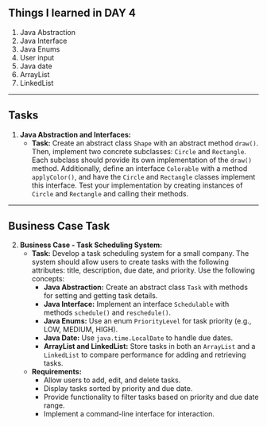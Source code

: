 ## Things I learned in DAY 4

1. Java Abstraction
2. Java Interface
3. Java Enums
4. User input
5. Java date
6. ArrayList
7. LinkedList

---

## Tasks

1. **Java Abstraction and Interfaces:**
   - **Task:** Create an abstract class `Shape` with an abstract method `draw()`. Then, implement two concrete subclasses: `Circle` and `Rectangle`. Each subclass should provide its own implementation of the `draw()` method. Additionally, define an interface `Colorable` with a method `applyColor()`, and have the `Circle` and `Rectangle` classes implement this interface. Test your implementation by creating instances of `Circle` and `Rectangle` and calling their methods.

---

## Business Case Task

2. **Business Case - Task Scheduling System:**
   - **Task:** Develop a task scheduling system for a small company. The system should allow users to create tasks with the following attributes: title, description, due date, and priority. Use the following concepts:
     - **Java Abstraction:** Create an abstract class `Task` with methods for setting and getting task details.
     - **Java Interface:** Implement an interface `Schedulable` with methods `schedule()` and `reschedule()`.
     - **Java Enums:** Use an enum `PriorityLevel` for task priority (e.g., LOW, MEDIUM, HIGH).
     - **Java Date:** Use `java.time.LocalDate` to handle due dates.
     - **ArrayList and LinkedList:** Store tasks in both an `ArrayList` and a `LinkedList` to compare performance for adding and retrieving tasks.
   - **Requirements:**
     - Allow users to add, edit, and delete tasks.
     - Display tasks sorted by priority and due date.
     - Provide functionality to filter tasks based on priority and due date range.
     - Implement a command-line interface for interaction.
